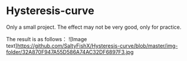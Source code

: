 # Hysteresis-curve
Only a small project.
The effect may not be very good, only for practice.

The result is as follows：
![Image text]https://github.com/SaltyFishX/Hysteresis-curve/blob/master/img-folder/32A870F947A55D586A74AC32DF6897F3.jpg
